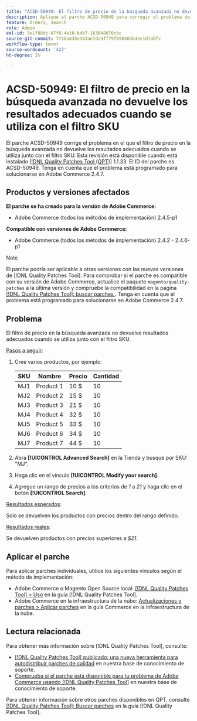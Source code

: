 ```yaml
---
title: "ACSD-50949: El filtro de precio de la búsqueda avanzada no devuelve los resultados adecuados cuando se utiliza junto con el filtro SKU"
description: Aplique el parche ACSD-50949 para corregir el problema de Adobe Commerce en el que el filtro de precio en la búsqueda avanzada no devuelve los resultados adecuados cuando se utiliza junto con el filtro SKU.
feature: Orders, Search
role: Admin
exl-id: 3e1f88dc-07f6-4e10-b4b7-163648076cbc
source-git-commit: 7718a835e343ae7da9ff79f690503b4ee1d140fc
workflow-type: tm+mt
source-wordcount: '427'
ht-degree: 1%

---
```


# ACSD-50949: El filtro de precio en la búsqueda avanzada no devuelve los resultados adecuados cuando se utiliza con el filtro SKU

El parche ACSD-50949 corrige el problema en el que el filtro de precio en la búsqueda avanzada no devuelve los resultados adecuados cuando se utiliza junto con el filtro SKU. Esta revisión está disponible cuando está instalado [[!DNL Quality Patches Tool (QPT)]](/help/announcements/adobe-commerce-announcements/magento-quality-patches-released-new-tool-to-self-serve-quality-patches.md) 1.1.33. El ID del parche es ACSD-50949. Tenga en cuenta que el problema está programado para solucionarse en Adobe Commerce 2.4.7.

## Productos y versiones afectados

**El parche se ha creado para la versión de Adobe Commerce:**

* Adobe Commerce (todos los métodos de implementación) 2.4.5-p1

**Compatible con versiones de Adobe Commerce:**

* Adobe Commerce (todos los métodos de implementación) 2.4.2 - 2.4.6-p1

>[!NOTE]
>
>El parche podría ser aplicable a otras versiones con las nuevas versiones de [!DNL Quality Patches Tool]. Para comprobar si el parche es compatible con su versión de Adobe Commerce, actualice el paquete `magento/quality-patches` a la última versión y compruebe la compatibilidad en la página [[!DNL Quality Patches Tool]: buscar parches ](<https://experienceleague.adobe.com/tools/commerce-quality-patches/index.html>). Tenga en cuenta que el problema está programado para solucionarse en Adobe Commerce 2.4.7.

## Problema

El filtro de precio en la búsqueda avanzada no devuelve resultados adecuados cuando se utiliza junto con el filtro SKU.

<u>Pasos a seguir</u>:

1. Cree varios productos, por ejemplo:

   | SKU | Nombre | Precio | Cantidad |
   |-----|-----------|-------|----------|
   | MJ1 | Product 1 | 10 $ | 10 |
   | MJ2 | Product 2 | 15 $ | 10 |
   | MJ3 | Product 3 | 21 $ | 10 |
   | MJ4 | Product 4 | 32 $ | 10 |
   | MJ5 | Product 5 | 33 $ | 10 |
   | MJ6 | Product 6 | 34 $ | 10 |
   | MJ7 | Product 7 | 44 $ | 10 |

1. Abra **[!UICONTROL Advanced Search]** en la Tienda y busque por SKU: &quot;MJ&quot;.
1. Haga clic en el vínculo **[!UICONTROL Modify your search]**.
1. Agregue un rango de precios a los criterios de *1* a *21* y haga clic en el botón **[!UICONTROL Search]**.

<u>Resultados esperados</u>:

Solo se devuelven los productos con precios dentro del rango definido.

<u>Resultados reales</u>:

Se devuelven productos con precios superiores a *$21*.

## Aplicar el parche

Para aplicar parches individuales, utilice los siguientes vínculos según el método de implementación:

* Adobe Commerce o Magento Open Source local: [[!DNL Quality Patches Tool] > Uso](<https://experienceleague.adobe.com/docs/commerce-operations/tools/quality-patches-tool/usage.html>) en la guía [!DNL Quality Patches Tool].
* Adobe Commerce en la infraestructura de la nube: [Actualizaciones y parches > Aplicar parches](https://experienceleague.adobe.com/docs/commerce-cloud-service/user-guide/develop/upgrade/apply-patches.html) en la guía Commerce en la infraestructura de la nube.

## Lectura relacionada

Para obtener más información sobre [!DNL Quality Patches Tool], consulte:

* [[!DNL Quality Patches Tool] publicado: una nueva herramienta para autodistribuir parches de calidad](/help/announcements/adobe-commerce-announcements/magento-quality-patches-released-new-tool-to-self-serve-quality-patches.md) en nuestra base de conocimiento de soporte.
* [Comprueba si el parche está disponible para tu problema de Adobe Commerce usando [!DNL Quality Patches Tool]](/help/support-tools/patches-available-in-qpt-tool/check-patch-for-magento-issue-with-magento-quality-patches.md) en nuestra base de conocimiento de soporte.

Para obtener información sobre otros parches disponibles en QPT, consulte [[!DNL Quality Patches Tool]: Buscar parches](<https://experienceleague.adobe.com/tools/commerce-quality-patches/index.html>) en la guía [!DNL Quality Patches Tool].
